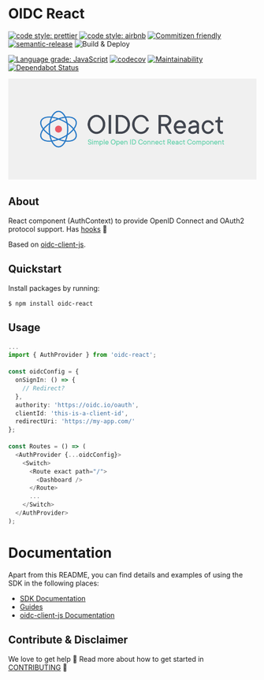 # OIDC React

[![code style: prettier](https://img.shields.io/badge/code_style-prettier-ff69b4.svg?style=flat-square)](https://github.com/prettier/prettier)
[![code style: airbnb](https://img.shields.io/badge/eslint-airbnb-ff5a5f.svg?style=flat-square)](https://github.com/prettier/prettier)
[![Commitizen friendly](https://img.shields.io/badge/commitizen-friendly-brightgreen.svg?style=flat-square)](http://commitizen.github.io/cz-cli/)
[![semantic-release](https://img.shields.io/badge/%20%20%F0%9F%93%A6%F0%9F%9A%80-semantic--release-e10079.svg?style=flat-square)](https://github.com/semantic-release/semantic-release)
![Build & Deploy](https://github.com/bjerkio/oidc-react/workflows/Build%20&%20Deploy/badge.svg)

[![Language grade: JavaScript](https://img.shields.io/lgtm/grade/javascript/g/bjerkio/oidc-react.svg?logo=lgtm&logoWidth=18)](https://lgtm.com/projects/g/bjerkio/oidc-react/context:javascript)
[![codecov](https://codecov.io/gh/bjerkio/oidc-react/branch/master/graph/badge.svg)](https://codecov.io/gh/bjerkio/oidc-react)
[![Maintainability](https://api.codeclimate.com/v1/badges/04b50822a61583ccdb5f/maintainability)](https://codeclimate.com/github/bjerkio/oidc-react/maintainability)
[![Dependabot Status](https://api.dependabot.com/badges/status?host=github&repo=bjerkio/oidc-react&identifier=253005089)](https://dependabot.com)

![oidc-react logo](assets/logo.jpg)

## About

React component (AuthContext) to provide OpenID Connect and OAuth2 protocol support. Has [hooks](guides/HOOKS.md) 🎉

Based on [oidc-client-js](https://github.com/IdentityModel/oidc-client-js).

## Quickstart

Install packages by running:

```shell
$ npm install oidc-react
```

## Usage

```typescript
...
import { AuthProvider } from 'oidc-react';

const oidcConfig = {
  onSignIn: () => {
    // Redirect?
  },
  authority: 'https://oidc.io/oauth',
  clientId: 'this-is-a-client-id',
  redirectUri: 'https://my-app.com/'
};

const Routes = () => (
  <AuthProvider {...oidcConfig}>
    <Switch>
      <Route exact path="/">
        <Dashboard />
      </Route>
      ...
    </Switch>
  </AuthProvider>
);
```

# Documentation

Apart from this README, you can find details and examples of using the SDK in the following places:

- [SDK Documentation](docs/README.md)
- [Guides](guides/)
- [oidc-client-js Documentation](https://github.com/IdentityModel/oidc-client-js/wiki)

## Contribute & Disclaimer

We love to get help 🙏 Read more about how to get started in [CONTRIBUTING](CONTRIBUTING.md) 🌳
